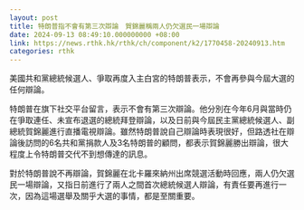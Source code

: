 ```yaml
---
layout: post
title: 特朗普指不會有第三次辯論　賀錦麗稱兩人仍欠選民一場辯論
date: 2024-09-13 08:49:10.000000000 +08:00
link: https://news.rthk.hk/rthk/ch/component/k2/1770458-20240913.htm
categories: rthk
---
```


美國共和黨總統候選人、爭取再度入主白宮的特朗普表示，不會再參與今屆大選的任何辯論。

特朗普在旗下社交平台留言，表示不會有第三次辯論。他分別在今年6月與當時仍在爭取連任、未宣布退選的總統拜登辯論，以及日前與今屆民主黨總統候選人、副總統賀錦麗進行直播電視辯論。雖然特朗普說自己辯論時表現很好，但路透社在辯論後訪問的6名共和黨捐款人及3名特朗普的顧問，都表示賀錦麗勝出辯論，很大程度上令特朗普交代不到想傳達的訊息。

對於特朗普說不再辯論，賀錦麗在北卡羅來納州出席競選活動時回應，兩人仍欠選民一場辯論，又指日前進行了兩人之間首次總統候選人辯論，有責任要再進行一次，因為這場選舉及關乎大選的事情，都是至關重要。
